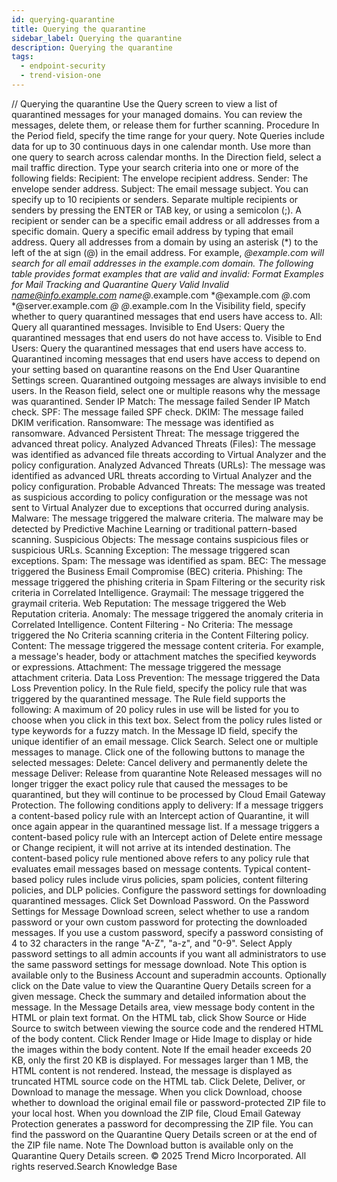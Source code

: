 ```yaml
---
id: querying-quarantine
title: Querying the quarantine
sidebar_label: Querying the quarantine
description: Querying the quarantine
tags:
  - endpoint-security
  - trend-vision-one
---
```


/*<![CDATA[*/ $('#title').html($('meta[name=map-description]').attr('content')); /*]]>*/ Querying the quarantine Use the Query screen to view a list of quarantined messages for your managed domains. You can review the messages, delete them, or release them for further scanning. Procedure In the Period field, specify the time range for your query. Note Queries include data for up to 30 continuous days in one calendar month. Use more than one query to search across calendar months. In the Direction field, select a mail traffic direction. Type your search criteria into one or more of the following fields: Recipient: The envelope recipient address. Sender: The envelope sender address. Subject: The email message subject. You can specify up to 10 recipients or senders. Separate multiple recipients or senders by pressing the ENTER or TAB key, or using a semicolon (;). A recipient or sender can be a specific email address or all addresses from a specific domain. Query a specific email address by typing that email address. Query all addresses from a domain by using an asterisk (*) to the left of the at sign (@) in the email address. For example, *@example.com will search for all email addresses in the example.com domain. The following table provides format examples that are valid and invalid: Format Examples for Mail Tracking and Quarantine Query Valid Invalid name@info.example.com name@*.example.com *@example.com *@*.com *@server.example.com *@* *@*.example.com In the Visibility field, specify whether to query quarantined messages that end users have access to. All: Query all quarantined messages. Invisible to End Users: Query the quarantined messages that end users do not have access to. Visible to End Users: Query the quarantined messages that end users have access to. Quarantined incoming messages that end users have access to depend on your setting based on quarantine reasons on the End User Quarantine Settings screen. Quarantined outgoing messages are always invisible to end users. In the Reason field, select one or multiple reasons why the message was quarantined. Sender IP Match: The message failed Sender IP Match check. SPF: The message failed SPF check. DKIM: The message failed DKIM verification. Ransomware: The message was identified as ransomware. Advanced Persistent Threat: The message triggered the advanced threat policy. Analyzed Advanced Threats (Files): The message was identified as advanced file threats according to Virtual Analyzer and the policy configuration. Analyzed Advanced Threats (URLs): The message was identified as advanced URL threats according to Virtual Analyzer and the policy configuration. Probable Advanced Threats: The message was treated as suspicious according to policy configuration or the message was not sent to Virtual Analyzer due to exceptions that occurred during analysis. Malware: The message triggered the malware criteria. The malware may be detected by Predictive Machine Learning or traditional pattern-based scanning. Suspicious Objects: The message contains suspicious files or suspicious URLs. Scanning Exception: The message triggered scan exceptions. Spam: The message was identified as spam. BEC: The message triggered the Business Email Compromise (BEC) criteria. Phishing: The message triggered the phishing criteria in Spam Filtering or the security risk criteria in Correlated Intelligence. Graymail: The message triggered the graymail criteria. Web Reputation: The message triggered the Web Reputation criteria. Anomaly: The message triggered the anomaly criteria in Correlated Intelligence. Content Filtering - No Criteria: The message triggered the No Criteria scanning criteria in the Content Filtering policy. Content: The message triggered the message content criteria. For example, a message's header, body or attachment matches the specified keywords or expressions. Attachment: The message triggered the message attachment criteria. Data Loss Prevention: The message triggered the Data Loss Prevention policy. In the Rule field, specify the policy rule that was triggered by the quarantined message. The Rule field supports the following: A maximum of 20 policy rules in use will be listed for you to choose when you click in this text box. Select from the policy rules listed or type keywords for a fuzzy match. In the Message ID field, specify the unique identifier of an email message. Click Search. Select one or multiple messages to manage. Click one of the following buttons to manage the selected messages: Delete: Cancel delivery and permanently delete the message Deliver: Release from quarantine Note Released messages will no longer trigger the exact policy rule that caused the messages to be quarantined, but they will continue to be processed by Cloud Email Gateway Protection. The following conditions apply to delivery: If a message triggers a content-based policy rule with an Intercept action of Quarantine, it will once again appear in the quarantined message list. If a message triggers a content-based policy rule with an Intercept action of Delete entire message or Change recipient, it will not arrive at its intended destination. The content-based policy rule mentioned above refers to any policy rule that evaluates email messages based on message contents. Typical content-based policy rules include virus policies, spam policies, content filtering policies, and DLP policies. Configure the password settings for downloading quarantined messages. Click Set Download Password. On the Password Settings for Message Download screen, select whether to use a random password or your own custom password for protecting the downloaded messages. If you use a custom password, specify a password consisting of 4 to 32 characters in the range "A-Z", "a-z", and "0-9". Select Apply password settings to all admin accounts if you want all administrators to use the same password settings for message download. Note This option is available only to the Business Account and superadmin accounts. Optionally click on the Date value to view the Quarantine Query Details screen for a given message. Check the summary and detailed information about the message. In the Message Details area, view message body content in the HTML or plain text format. On the HTML tab, click Show Source or Hide Source to switch between viewing the source code and the rendered HTML of the body content. Click Render Image or Hide Image to display or hide the images within the body content. Note If the email header exceeds 20 KB, only the first 20 KB is displayed. For messages larger than 1 MB, the HTML content is not rendered. Instead, the message is displayed as truncated HTML source code on the HTML tab. Click Delete, Deliver, or Download to manage the message. When you click Download, choose whether to download the original email file or password-protected ZIP file to your local host. When you download the ZIP file, Cloud Email Gateway Protection generates a password for decompressing the ZIP file. You can find the password on the Quarantine Query Details screen or at the end of the ZIP file name. Note The Download button is available only on the Quarantine Query Details screen. © 2025 Trend Micro Incorporated. All rights reserved.Search Knowledge Base